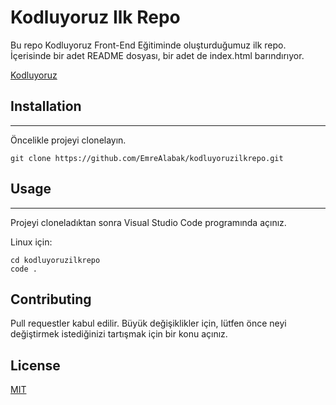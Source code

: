 # Kodluyoruz Ilk Repo
Bu repo Kodluyoruz Front-End Eğitiminde oluşturduğumuz ilk repo. İçerisinde bir adet README dosyası, bir adet de index.html barındırıyor.

[Kodluyoruz](https://media.kommunity.com/communities/kodluyoruz/17637/27971846_748761281998348_2999043640998413504_n.png?p=community-800)


## Installation
---------------------------------------------------
Öncelikle projeyi clonelayın.

  ```
  git clone https://github.com/EmreAlabak/kodluyoruzilkrepo.git
  ```
## Usage
---------------------------------------------------

Projeyi cloneladıktan sonra Visual Studio Code programında açınız.

Linux için:
```
cd kodluyoruzilkrepo
code .
```

## Contributing
Pull requestler kabul edilir. Büyük değişiklikler için, lütfen önce neyi değiştirmek istediğinizi tartışmak için bir konu açınız.

## License

[MIT](https://choosealicense.com/licenses/mit/)